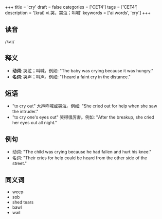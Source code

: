 +++
title = 'cry'
draft = false
categories = ['CET4']
tags = ['CET4']
description = '[krai] vi.哭，哭泣；叫喊'
keywords = ['ai words', 'cry']
+++

## 读音
/kaɪ/

## 释义
- **动词**: 哭泣；叫喊。例如: "The baby was crying because it was hungry."
- **名词**: 哭声；叫声。例如: "I heard a faint cry in the distance."

## 短语
- "to cry out" 大声呼喊或哭泣。例如: "She cried out for help when she saw the intruder."
- "to cry one's eyes out" 哭得很厉害。例如: "After the breakup, she cried her eyes out all night."

## 例句
- 动词: "The child was crying because he had fallen and hurt his knee."
- 名词: "Their cries for help could be heard from the other side of the street."

## 同义词
- weep
- sob
- shed tears
- bawl
- wail
